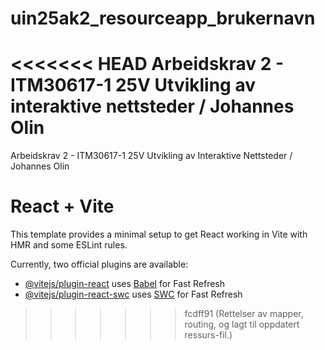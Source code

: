 # uin25ak2_resourceapp_brukernavn
<<<<<<< HEAD
Arbeidskrav 2 - ITM30617-1 25V Utvikling av interaktive nettsteder / Johannes Olin
=======
Arbeidskrav 2 - ITM30617-1 25V Utvikling av Interaktive Nettsteder / Johannes Olin

# React + Vite

This template provides a minimal setup to get React working in Vite with HMR and some ESLint rules.

Currently, two official plugins are available:

- [@vitejs/plugin-react](https://github.com/vitejs/vite-plugin-react/blob/main/packages/plugin-react/README.md) uses [Babel](https://babeljs.io/) for Fast Refresh
- [@vitejs/plugin-react-swc](https://github.com/vitejs/vite-plugin-react-swc) uses [SWC](https://swc.rs/) for Fast Refresh
>>>>>>> fcdff91 (Rettelser av mapper, routing, og lagt til oppdatert ressurs-fil.)
